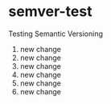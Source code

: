 # semver-test
Testing Semantic Versioning
1. new change
2. new change
3. new change
4. new change
5. new change
6. new change